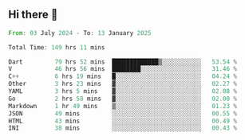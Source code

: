 ## Hi there 👋

<!--START_SECTION:waka-->

```rust
From: 03 July 2024 - To: 13 January 2025

Total Time: 149 hrs 11 mins

Dart         79 hrs 52 mins  █████████████▒░░░░░░░░░░░   53.54 %
V            46 hrs 56 mins  ████████░░░░░░░░░░░░░░░░░   31.46 %
C++          6 hrs 19 mins   █░░░░░░░░░░░░░░░░░░░░░░░░   04.24 %
Other        3 hrs 23 mins   ▓░░░░░░░░░░░░░░░░░░░░░░░░   02.27 %
YAML         3 hrs 5 mins    ▓░░░░░░░░░░░░░░░░░░░░░░░░   02.08 %
Go           2 hrs 58 mins   ▓░░░░░░░░░░░░░░░░░░░░░░░░   02.00 %
Markdown     1 hr 49 mins    ▒░░░░░░░░░░░░░░░░░░░░░░░░   01.23 %
JSON         49 mins         ░░░░░░░░░░░░░░░░░░░░░░░░░   00.55 %
HTML         43 mins         ░░░░░░░░░░░░░░░░░░░░░░░░░   00.49 %
INI          38 mins         ░░░░░░░░░░░░░░░░░░░░░░░░░   00.43 %
```

<!--END_SECTION:waka-->

<!--
**mathiskakal/mathiskakal** is a ✨ _special_ ✨ repository because its `README.md` (this file) appears on your GitHub profile.

Here are some ideas to get you started:

- 🔭 I’m currently working on ...
- 🌱 I’m currently learning ...
- 👯 I’m looking to collaborate on ...
- 🤔 I’m looking for help with ...
- 💬 Ask me about ...
- 📫 How to reach me: ...
- 😄 Pronouns: ...
- ⚡ Fun fact: ...
-->
